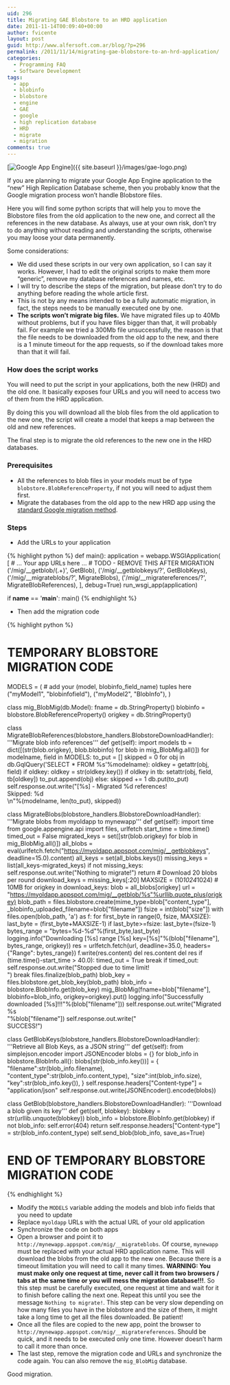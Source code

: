 ```yaml
---
uid: 296
title: Migrating GAE Blobstore to an HRD application
date: 2011-11-14T00:09:40+00:00
author: fvicente
layout: post
guid: http://www.alfersoft.com.ar/blog/?p=296
permalink: /2011/11/14/migrating-gae-blobstore-to-an-hrd-application/
categories:
  - Programming FAQ
  - Software Development
tags:
  - app
  - blobinfo
  - blobstore
  - engine
  - GAE
  - google
  - high replication database
  - HRD
  - migrate
  - migration
comments: true
---
```

[<img src="{{ site.baseurl }}/images/gae-logo.png" alt="Google App Engine" title="google app engine"/>]({{ site.baseurl }}/images/gae-logo.png)

If you are planning to migrate your Google App Engine application to the &#8220;new&#8221; High Replication Database scheme, then you probably know that the Google migration process won&#8217;t handle Blobstore files.

Here you will find some python scripts that will help you to move the Blobstore files from the old application to the new one, and correct all the references in the new database. As always, use at your own risk, don&#8217;t try to do anything without reading and understanding the scripts, otherwise you may loose your data permanently.

<!--more-->

Some considerations:

* We did used these scripts in our very own application, so I can say it works. However, I had to edit the original scripts to make them more &#8220;generic&#8221;, remove my database references and names, etc.
* I will try to describe the steps of the migration, but please don&#8217;t try to do anything before reading the whole article first.
* This is not by any means intended to be a fully automatic migration, in fact, the steps needs to be manually executed one by one.
* **The scripts won&#8217;t migrate big files.** We have migrated files up to 40Mb without problems, but if you have files bigger than that, it will probably fail. For example we tried a 300Mb file unsuccessfully, the reason is that the file needs to be downloaded from the old app to the new, and there is a 1 minute timeout for the app requests, so if the download takes more than that it will fail.

### How does the script works

You will need to put the script in your applications, both the new (HRD) and the old one. It basically exposes four URLs and you will need to access two of them from the HRD application.

By doing this you will download all the blob files from the old application to the new one, the script will create a model that keeps a map between the old and new references.

The final step is to migrate the old references to the new one in the HRD databases.

### Prerequisites

* All the references to blob files in your models must be of type `blobstore.BlobReferenceProperty`, if not you will need to adjust them first.
* Migrate the databases from the old app to the new HRD app using the [standard Google migration method](http://code.google.com/appengine/docs/adminconsole/applicationsettings.html#Migrate_from_Master/Slave_to_High_Replication_Datastore "Google App Engine migrate datastore").

### Steps

* Add the URLs to your application

{% highlight python %}
def main():
    application = webapp.WSGIApplication(
          [
           # ... Your app URLs here ...
           # TODO - REMOVE THIS AFTER MIGRATION
           ('/mig/__getblob/(.+)', GetBlob),
           ('/mig/__getblobkeys/?', GetBlobKeys),
           ('/mig/__migrateblobs/?', MigrateBlobs),
           ('/mig/__migratereferences/?', MigrateBlobReferences),
          ], debug=True)
    run_wsgi_app(application)

if __name__ == '__main__':
  main()
{% endhighlight %}

* Then add the migration code

{% highlight python %}
####
# TEMPORARY BLOBSTORE MIGRATION CODE
####

MODELS = (
    # add your (model, blobinfo_field_name) tuples here
    ("myModel1", "blobinfofield"),
    ("myModel2", "BlobInfo"),
)

class mig_BlobMig(db.Model):
    fname = db.StringProperty()
    blobinfo = blobstore.BlobReferenceProperty()
    origkey = db.StringProperty()

class MigrateBlobReferences(blobstore_handlers.BlobstoreDownloadHandler):
    '''Migrate blob info references'''
    def get(self):
        import models
        tb = dict([(str(blob.origkey), blob.blobinfo) for blob in mig_BlobMig.all()])
        for modelname, field in MODELS:
            to_put = []
            skipped = 0
            for obj in db.GqlQuery('SELECT * FROM %s'%modelname):
                oldkey = getattr(obj, field)
                if oldkey:
                    oldkey = str(oldkey.key())
                if oldkey in tb:
                    setattr(obj, field, tb[oldkey])
                    to_put.append(obj)
                else:
                    skipped += 1
            db.put(to_put)
            self.response.out.write("[%s] - Migrated %d references!<br/>Skipped: %d<br/>\n"%(modelname, len(to_put), skipped))

class MigrateBlobs(blobstore_handlers.BlobstoreDownloadHandler):
    '''Migrate blobs from myoldapp to mynewapp'''
    def get(self):
        import time
        from google.appengine.api import files, urlfetch
        start_time = time.time()
        timed_out = False
        migrated_keys = set([str(blob.origkey) for blob in mig_BlobMig.all()])
        all_blobs = eval(urlfetch.fetch("https://myoldapp.appspot.com/mig/__getblobkeys", deadline=15.0).content)
        all_keys = set(all_blobs.keys())
        missing_keys = list(all_keys-migrated_keys)
        if not missing_keys:
            self.response.out.write("Nothing to migrate!")
            return
        # Download 20 blobs per round
        download_keys = missing_keys[:20]
        MAXSIZE = (10*1024*1024) # 10MB
        for origkey in download_keys:
            blob = all_blobs[origkey]
            url = "https://myoldapp.appspot.com/mig/__getblob/%s"%urllib.quote_plus(origkey)
            blob_path = files.blobstore.create(mime_type=blob["content_type"], _blobinfo_uploaded_filename=blob["filename"])
            fsize = int(blob["size"])
            with files.open(blob_path, 'a') as f:
                for first_byte in range(0, fsize, MAXSIZE):
                    last_byte = (first_byte+MAXSIZE-1)
                    if last_byte>=fsize: last_byte=(fsize-1)
                    bytes_range = "bytes=%d-%d"%(first_byte,last_byte)
                    logging.info("Downloading [%s] range [%s] key=[%s]"%(blob["filename"], bytes_range, origkey))
                    res = urlfetch.fetch(url, deadline=35.0, headers={"Range": bytes_range})
                    f.write(res.content)
                    del res.content
                    del res
                    if (time.time()-start_time > 40.0):
                        timed_out = True
                        break
            if timed_out:
                self.response.out.write("Stopped due to time limit!<br/>")
                break
            files.finalize(blob_path)
            blob_key = files.blobstore.get_blob_key(blob_path)
            blob_info = blobstore.BlobInfo.get(blob_key)
            mig_BlobMig(fname=blob["filename"], blobinfo=blob_info, origkey=origkey).put()
            logging.info("Successfully downloaded [%s]!!!"%(blob["filename"]))
            self.response.out.write("Migrated %s<br/>"%blob["filename"])
        self.response.out.write("<br/>SUCCESS!")

class GetBlobKeys(blobstore_handlers.BlobstoreDownloadHandler):
    '''Retrieve all Blob Keys, as a JSON string'''
    def get(self):
        from simplejson.encoder import JSONEncoder
        blobs = {}
        for blob_info in blobstore.BlobInfo.all():
            blobs[str(blob_info.key())] = {
             "filename":str(blob_info.filename),
             "content_type":str(blob_info.content_type),
             "size":int(blob_info.size),
             "key":str(blob_info.key()),
            }
        self.response.headers["Content-type"] = "application/json"
        self.response.out.write(JSONEncoder().encode(blobs))

class GetBlob(blobstore_handlers.BlobstoreDownloadHandler):
    '''Download a blob given its key'''
    def get(self, blobkey):
        blobkey = str(urllib.unquote(blobkey))
        blob_info = blobstore.BlobInfo.get(blobkey)
        if not blob_info:
            self.error(404)
            return
        self.response.headers["Content-type"] = str(blob_info.content_type)
        self.send_blob(blob_info, save_as=True)

####
# END OF TEMPORARY BLOBSTORE MIGRATION CODE
####
{% endhighlight %}

* Modify the `MODELS` variable adding the models and blob info fields that you need to update
* Replace `myoldapp` URLs with the actual URL of your old application
* Synchronize the code on both apps
* Open a browser and point it to `http://mynewapp.appspot.com/mig/__migrateblobs`. Of course, `mynewapp` must be replaced with your actual HRD application name. This will download the blobs from the old app to the new one. Because there is a timeout limitation you will need to call it many times. **WARNING: You must make only one request at time, never call it from two browsers / tabs at the same time or you will mess the migration database!!!**. So this step must be carefully executed, one request at time and wait for it to finish before calling the next one. Repeat this until you see the message `Nothing to migrate!`. This step can be very slow depending on how many files you have in the blobstore and the size of them, it might take a long time to get all the files downloaded. Be patient!
* Once all the files are copied to the new app, point the browser to `http://mynewapp.appspot.com/mig/__migratereferences`. Should be quick, and it needs to be executed only one time. However doesn&#8217;t harm to call it more than once.
* The last step, remove the migration code and URLs and synchronize the code again. You can also remove the <code>mig_BlobMig</code> database.

Good migration.
